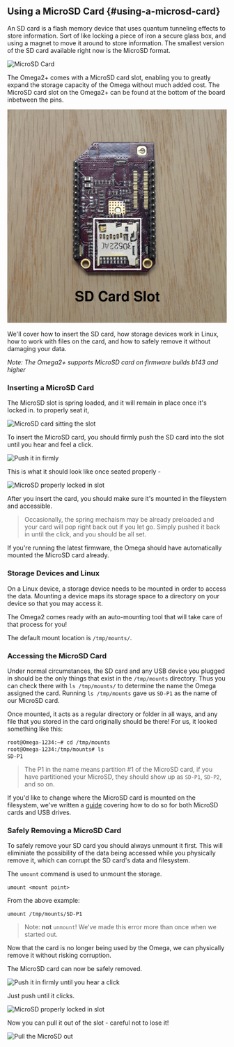 <!--
TODO: remove all TODOs when you implement them
-->

## Using a MicroSD Card {#using-a-microsd-card}
<!--
// introdution to the topic and article,
// give a small background on SD cards, how they're flash memory etc
// give an overview of what the article will cover:
//  - correctly inserting and removing the microSD card
//  - interacting with data on the microSD card
-->

An SD card is a flash memory device that uses quantum tunneling effects to store information. Sort of like locking a piece of iron a secure glass box, and using a magnet to move it around to store information. The smallest version of the SD card available right now is the MicroSD format.

![MicroSD Card](https://raw.githubusercontent.com/OnionIoT/Onion-Docs/master/Omega2/Documentation/Doing-Stuff/img/microsdcard.png)

The Omega2+ comes with a MicroSD card slot, enabling you to greatly expand the storage capacity of the Omega without much added cost. The MicroSD card slot on the Omega2+ can be found at the bottom of the board inbetween the pins.

![MicroSD Card Slot Location](https://raw.githubusercontent.com/OnionIoT/Onion-Docs/master/Omega2/Documentation/Hardware-Overview/img/omega2p-microsd-slot.jpg)

We'll cover how to insert the SD card, how storage devices work in Linux, how to work with files on the card, and how to safely remove it without damaging your data.

*Note: The Omega2+ supports MicroSD card on firmware builds b143 and higher*

### Inserting a MicroSD Card
<!--
// this section should include a step by step guide on how to correctly plug in a microSD card into a Omega2+ that's on a Dock
// should include photos of each major step
// add a note saying that the microSD card will be automatically mounted, point to the Accessing the MicroSD card section below
-->

The MicroSD slot is spring loaded, and it will remain in place once it's locked in. to properly seat it,

![MicroSD card sitting the slot](https://raw.githubusercontent.com/OnionIoT/Onion-Docs/master/Omega2/Documentation/Doing-Stuff/img/microsd-seated.jpg)

To insert the MicroSD card, you should firmly push the SD card into the slot until you hear and feel a click.

![Push it in firmly](https://raw.githubusercontent.com/OnionIoT/Onion-Docs/master/Omega2/Documentation/Doing-Stuff/img/microsd-pushin.jpg)

This is what it should look like once seated properly -

![MicroSD properly locked in slot](https://raw.githubusercontent.com/OnionIoT/Onion-Docs/master/Omega2/Documentation/Doing-Stuff/img/microsd-lockedin.jpg)

After you insert the card, you should make sure it's mounted in the fileystem and accessible.

>Occasionally, the spring mechaism may be already preloaded and your card will pop right back out if you let go. Simply pushed it back in until the click, and you should be all set.

If you're running the latest firmware, the Omega should have automatically mounted the MicroSD card already.

### Storage Devices and Linux
<!--
// explanation of how on linux, storage devices need to first be mounted in order to be used
// (can rip this part off from the USB Storage article, it might be a good idea to isolate that part of the article into its own markdown file and include it here and the usb storage article)
-->

On a Linux device, a storage device needs to be mounted in order to access the data. Mounting a device maps its storage space to a directory on your device so that you may access it.

The Omega2 comes ready with an auto-mounting tool that will take care of that process for you!

The default mount location is `/tmp/mounts/`.


### Accessing the MicroSD Card
<!--
// see the usb storage article for reference:
// should outline:
//  - where the storage device gets mounted
//  - accessing the files
-->
Under normal circumstances, the SD card and any USB device you plugged in should be the only things that exist in the `/tmp/mounts` directory. Thus you can check there with `ls /tmp/mounts/` to determine the name the Omega assigned the card. Running `ls /tmp/mounts` gave us `SD-P1` as the name of our MicroSD card.

Once mounted, it acts as a regular directory or folder in all ways, and any file that you stored in the card originally should be there! For us, it looked something like this:

```
root@Omega-1234:~# cd /tmp/mounts
root@Omega-1234:/tmp/mounts# ls
SD-P1
```

>The P1 in the name means partition #1 of the MicroSD card, if you have partitioned your MicroSD, they should show up as `SD-P1`, `SD-P2`, and so on.

If you'd like to change where the MicroSD card is mounted on the filesystem, we've written a [guide](#usb-storage-changing-default-mount-point) covering how to do so for both MicroSD cards and USB drives.

### Safely Removing a MicroSD Card

To safely remove your SD card you should always unmount it first. This will eliminiate the possibility of the data being accessed while you physically remove it, which can corrupt the SD card's data and filesystem.

The `umount` command is used to unmount the storage.

```
umount <mount point>
```

From the above example:

```
umount /tmp/mounts/SD-P1
```

>Note: **not** `unmount`! We've made this error more than once when we started out.

Now that the card is no longer being used by the Omega, we can physically remove it without risking corruption.

The MicroSD card can now be safely removed.

![Push it in firmly until you hear a click](https://raw.githubusercontent.com/OnionIoT/Onion-Docs/master/Omega2/Documentation/Doing-Stuff/img/microsd-lockedin.jpg)

Just push until it clicks.

![MicroSD properly locked in slot](https://raw.githubusercontent.com/OnionIoT/Onion-Docs/master/Omega2/Documentation/Doing-Stuff/img/microsd-pushin.jpg)

Now you can pull it out of the slot - careful not to lose it!

![Pull the MicroSD out](https://raw.githubusercontent.com/OnionIoT/Onion-Docs/master/Omega2/Documentation/Doing-Stuff/img/microsd-pullout.jpg)

